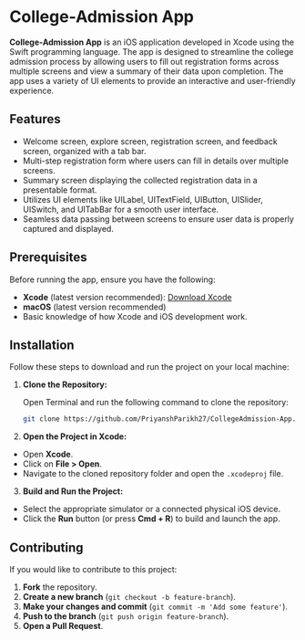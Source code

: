 # College-Admission App

**College-Admission App** is an iOS application developed in Xcode using the Swift programming language. The app is designed to streamline the college admission process by allowing users to fill out registration forms across multiple screens and view a summary of their data upon completion. The app uses a variety of UI elements to provide an interactive and user-friendly experience.

## Features

- Welcome screen, explore screen, registration screen, and feedback screen, organized with a tab bar.
- Multi-step registration form where users can fill in details over multiple screens.
- Summary screen displaying the collected registration data in a presentable format.
- Utilizes UI elements like UILabel, UITextField, UIButton, UISlider, UISwitch, and UITabBar for a smooth user interface.
- Seamless data passing between screens to ensure user data is properly captured and displayed.

## Prerequisites

Before running the app, ensure you have the following:

- **Xcode** (latest version recommended): [Download Xcode](https://developer.apple.com/xcode/)
- **macOS** (latest version recommended)
- Basic knowledge of how Xcode and iOS development work.

## Installation

Follow these steps to download and run the project on your local machine:

1. **Clone the Repository:**

   Open Terminal and run the following command to clone the repository:

   ```bash
   git clone https://github.com/PriyanshParikh27/CollegeAdmission-App.git
   ```

2. **Open the Project in Xcode:**
  - Open **Xcode**.
  - Click on **File > Open**.
  - Navigate to the cloned repository folder and open the `.xcodeproj` file.

3. **Build and Run the Project:**
  - Select the appropriate simulator or a connected physical iOS device.
  - Click the **Run** button (or press **Cmd + R**) to build and launch the app.

## Contributing

If you would like to contribute to this project:

1. **Fork** the repository.
2. **Create a new branch** (`git checkout -b feature-branch`).
3. **Make your changes and commit** (`git commit -m 'Add some feature'`).
4. **Push to the branch** (`git push origin feature-branch`).
5. **Open a Pull Request**.

